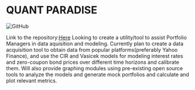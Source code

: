 # QUANT PARADISE 
![GitHub](https://img.shields.io/github/license/Naman-Goyal/COMS4995?style=flat-square)

Link to the repository:[Here](https://github.com/Naman-Goyal/Quant-paradise)
Looking to create a utility/tool to assist Portfolio Managers in data aquisition and modeling. Currently plan to create a data acquisition tool to obtain data from popular platforms(preferably Yahoo Finance), and use the CIR and Vasicek models for modeling interest rates and zero-coupon bond prices over different time horizons and calibrate them. Will also provide graphing modules using pre-existing open source tools to analyze the models and generate mock portfolios and calculate and plot relevant metrics.
